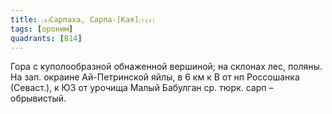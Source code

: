 ```yaml
---
title: ⒜Сарпаха, Сарпа-[Кая]⒯⒵
tags: [ороним]
quadrants: [В14]
---
```


Гора с куполообразной обнаженной вершиной; на склонах лес, поляны. На зап.
окраине Ай-Петринской яйлы, в 6 км к В от нп Россошанка (Севаст.), к ЮЗ от
урочища Малый Бабулган ср. тюрк. сарп – обрывистый.
